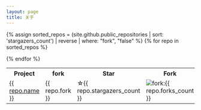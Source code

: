```yaml
---
layout: page
title: 关于
---
```



<table>
<tr>
  <th>Project</th>
  <th>fork</th>
  <th>Star</th>
  <th>Fork</th>
  <th>language</th>
  <th>description</th>
</tr>

{% assign sorted_repos = (site.github.public_repositories | sort: 'stargazers_count') | reverse | where: "fork", "false" %}
{% for repo in sorted_repos  %}
<tr>
  <td><a href="{{ repo.html_url }}">{{ repo.name }}</a></td>
  <td>{{ repo.fork }}</td>
  <td>☆{{ repo.stargazers_count }}</td>
  <td><img alt="fork:" src="https://www.guofei.site/public/icon/fork.svg">{{ repo.forks_count }}</td>
  <td>{{repo.language}}</td>

  <td>{{ repo.description }}</td>
</tr>
{% endfor %}
</table>
